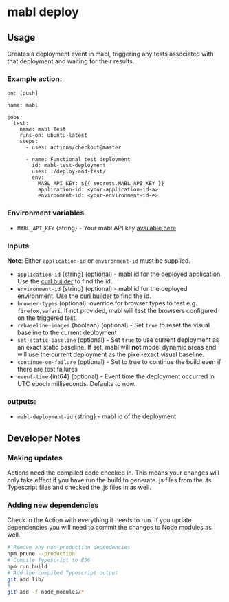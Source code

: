 # mabl deploy

## Usage

Creates a deployment event in mabl, triggering any tests associated with that
deployment and waiting for their results.

### Example action:

```
on: [push]

name: mabl

jobs:
  test:
    name: mabl Test
    runs-on: ubuntu-latest
    steps:
      - uses: actions/checkout@master

      - name: Functional test deployment
        id: mabl-test-deployment
        uses: ./deploy-and-test/
        env:
          MABL_API_KEY: ${{ secrets.MABL_API_KEY }}
          application-id: <your-application-id-a>
          environment-id: <your-environment-id-e>
```

### Environment variables

- `MABL_API_KEY` {string} - Your mabl API key [available here](https://app.mabl.com/workspaces/-/settings/apis)

### Inputs

**Note**: Either `application-id` or `environment-id` must be supplied.

- `application-id` {string} (optional) - mabl id for the deployed application. Use the [curl builder](https://app.mabl.com/workspaces/-/settings/apis#api-docs-selector-dropdown-button) to find the id. 
- `environment-id` {string} (optional) - mabl id for the deployed environment. Use the [curl builder](https://app.mabl.com/workspaces/-/settings/apis#api-docs-selector-dropdown-button) to find the id. 
- `browser-types` (optional): override for browser types to test e.g. `firefox,safari`. If not
  provided, mabl will test the browsers configured on the triggered test.
- `rebaseline-images` {boolean} (optional) - Set `true` to reset the visual baseline to the
  current deployment
- `set-static-baseline` (optional) - Set `true` to use current deployment as
  an exact static baseline. If set, mabl will **not** model dynamic areas
  and will use the current deployment as the pixel-exact visual baseline.
- `continue-on-failure` (optional) - Set to true to continue the build even if
  there are test failures
- `event-time` {int64} (optional) - Event time the deployment occurred in UTC epoch milliseconds. Defaults to
  now.

### outputs:

- `mabl-deployment-id` {string} - mabl id of the deployment

## Developer Notes

### Making updates

Actions need the compiled code checked in. This means your changes will only
take effect if you have run the build to generate .js files from the .ts
Typescript files and checked the .js files in as well.

### Adding new dependencies

Check in the Action with everything it needs to run. If you update
dependencies you will need to commit the changes to Node modules as well.

```bash
# Remove any non-production dependencies
npm prune --production
# Compile Typescript to ES6
npm run build
# Add the compiled Typescript output
git add lib/
# 
git add -f node_modules/*
```
